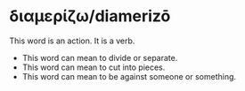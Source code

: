 # διαμερίζω/diamerizō

This word is an action. It is a verb.

* This word can mean to divide or separate.
* This word can mean to cut into pieces.
* This word can mean to be against someone or something.
